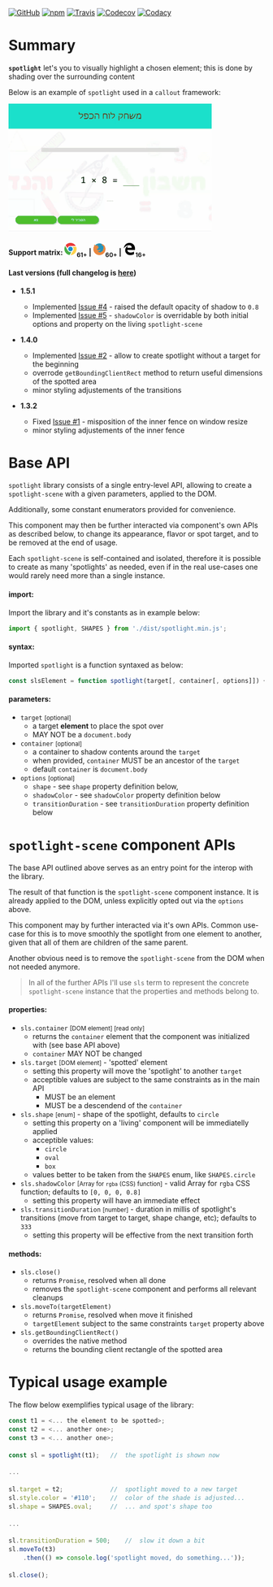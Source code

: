 [![GitHub](https://img.shields.io/github/license/gullerya/spotlight.svg)](https://github.com/gullerya/spotlight)
[![npm](https://img.shields.io/npm/v/@gullerya/spotlight.svg?label=npm%20@gullerya/spotlight)](https://www.npmjs.com/package/@gullerya/spotlight)
[![Travis](https://travis-ci.org/gullerya/spotlight.svg?branch=master)](https://travis-ci.org/gullerya/spotlight)
[![Codecov](https://img.shields.io/codecov/c/github/gullerya/spotlight/master.svg)](https://codecov.io/gh/gullerya/spotlight/branch/master)
[![Codacy](https://img.shields.io/codacy/grade/d464e4d7653949939e66c32b73e51d6b.svg?logo=codacy)](https://www.codacy.com/app/gullerya/spotlight)

# Summary

__`spotlight`__ let's you to visually highlight a chosen element; this is done by shading over the surrounding content

Below is an example of `spotlight` used in a `callout` framework:

![](docs/callout-flow-example.gif)

#### Support matrix: ![CHROME](docs/browser_icons/chrome.png)<sub>61+</sub> | ![FIREFOX](docs/browser_icons/firefox.png)<sub>60+</sub> | ![EDGE](docs/browser_icons/edge.png)<sub>16+</sub>

#### Last versions (full changelog is [here](docs/changelog.md))

* __1.5.1__
  * Implemented [Issue #4](https://github.com/gullerya/spotlight/issues/4) - raised the default opacity of shadow to `0.8`
  * Implemented [Issue #5](https://github.com/gullerya/spotlight/issues/5) - `shadowColor` is overridable by both initial options and property on the living `spotlight-scene`

* __1.4.0__
  * Implemented [Issue #2](https://github.com/gullerya/spotlight/issues/2) - allow to create spotlight without a target for the beginning
  * overrode `getBoundingClientRect` method to return useful dimensions of the spotted area
  * minor styling adjustements of the transitions

* __1.3.2__
  * Fixed [Issue #1](https://github.com/gullerya/spotlight/issues/1) - misposition of the inner fence on window resize
  * minor styling adjustements of the inner fence

# Base API
`spotlight` library consists of a single entry-level API,
allowing to create a `spotlight-scene` with a given parameters,
applied to the DOM.

Additionally, some constant enumerators provided for convenience.

This component may then be further interacted via component's own APIs as described below, to change its appearance, flavor or spot target,
and to be removed at the end of usage.

Each `spotlight-scene` is self-contained and isolated,
therefore it is possible to create as many 'spotlights' as needed,
even if in the real use-cases one would rarely need more than a single instance.

#### import:
Import the library and it's constants as in example below:
```javascript
import { spotlight, SHAPES } from './dist/spotlight.min.js';
```

#### syntax:
Imported `spotlight` is a function syntaxed as below:
```javascript
const slsElement = function spotlight(target[, container[, options]]) { ... }
```

#### parameters:
* `target` <small>[optional]</small>
    - a target __element__ to place the spot over
    - MAY NOT be a `document.body`
* `container` <small>[optional]</small>
    - a container to shadow contents around the `target`
    - when provided, `container` MUST be an ancestor of the `target`
    - default `container` is `document.body`
* `options` <small>[optional]</small>
    - `shape` - see `shape` property definition below,
    - `shadowColor` - see `shadowColor` property definition below
    - `transitionDuration` - see `transitionDuration` property definition below

# `spotlight-scene` component APIs
The base API outlined above serves as an entry point for the interop
with the library.

The result of that function is the `spotlight-scene` component instance.
It is already applied to the DOM, unless explicitly opted out via the `options` above.

This component may by further interacted via it's own APIs.
Common use-case for this is to move smoothly the spotlight from one element to another, given that all of them are children of the same parent.

Another obvious need is to remove the `spotlight-scene` from the DOM
when not needed anymore.

> In all of the further APIs I'll use `sls` term to represent the concrete
`spotlight-scene` instance that the properties and methods belong to.

#### properties:
* `sls.container` <small>[DOM element] [read only]</small>
    - returns the `container` element that the component was initialized with (see base API above)
    - `container` MAY NOT be changed
* `sls.target` <small>[DOM element]</small> - 'spotted' element
    - setting this property will move the 'spotlight' to another `target`
    - acceptible values are subject to the same constraints as in the main API
        - MUST be an element
        - MUST be a descendend of the `container`
* `sls.shape` <small>[enum]</small> - shape of the spotlight, defaults to `circle`
    - setting this property on a 'living' component will be immediatelly applied
    - acceptible values:
        - `circle`
        - `oval`
        - `box`
    - values better to be taken from the `SHAPES` enum, like `SHAPES.circle`
* `sls.shadowColor` <small>[Array for `rgba` (CSS) function]</small> - valid Array for `rgba` CSS function; defaults to `[0, 0, 0, 0.8]`
    - setting this property will have an immediate effect
* `sls.transitionDuration` <small>[number]</small> - duration in millis of spotlight's transitions (move from target to target, shape change, etc); defaults to `333`
    - setting this property will be effective from the next transition forth

#### methods:
* `sls.close()`
    - returns `Promise`, resolved when all done
    - removes the `spotlight-scene` component and performs all relevant cleanups
* `sls.moveTo(targetElement)`
    - returns `Promise`, resolved when move it finished
    - `targetElement` subject to the same constraints `target` property above
* `sls.getBoundingClientRect()`
    - overrides the native method
    - returns the bounding client rectangle of the spotted area

# Typical usage example
The flow below exemplifies typical usage of the library:
```javascript
const t1 = <... the element to be spotted>;
const t2 = <... another one>;
const t3 = <... another one>;

const sl = spotlight(t1);   //  the spotlight is shown now

...

sl.target = t2;             //  spotlight moved to a new target
sl.style.color = '#110';    //  color of the shade is adjusted...
sl.shape = SHAPES.oval;     //  ... and spot's shape too

...

sl.transitionDuration = 500;    //  slow it down a bit
sl.moveTo(t3)
    .then(() => console.log('spotlight moved, do something...'));

sl.close();
```
